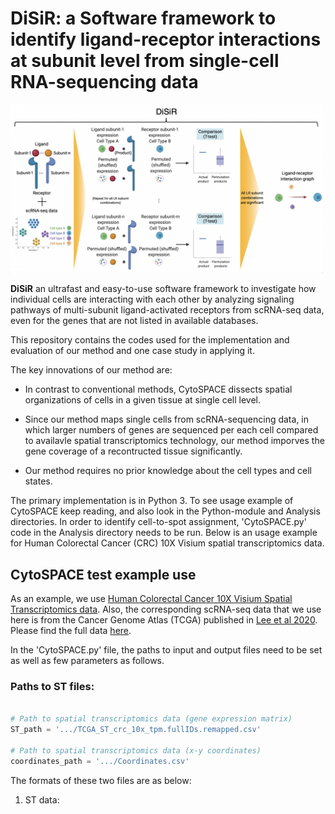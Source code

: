 # DiSiR: a Software framework to identify ligand-receptor interactions at subunit level from single-cell RNA-sequencing data

<img src="https://github.com/miladrafiee/DiSiR/blob/main/Data/ReadMe_data/Method.png" width="500">

**DiSiR** an ultrafast and easy-to-use software framework to investigate how individual cells are interacting with each other by analyzing signaling pathways of multi-subunit ligand-activated receptors from scRNA-seq data, even for the genes that are not listed in available databases.

This repository contains the codes used for the implementation and evaluation of our method and one case study in applying it.

The key innovations of our method are:

- In contrast to conventional methods, CytoSPACE dissects spatial organizations of cells in a given tissue at single cell level.

- Since our method maps single cells from scRNA-sequencing data, in which larger numbers of genes are sequenced per each cell compared to availavle spatial transcriptomics technology, our method imporves the gene coverage of a recontructed tissue significantly.

- Our method requires no prior knowledge about the cell types and cell states.

The primary implementation is in Python 3. To see usage example of CytoSPACE keep reading, and also look in the Python-module and Analysis directories. In order to identify cell-to-spot assignment, 'CytoSPACE.py' code in the Analysis directory needs to be run. Below is an usage example for Human Colorectal Cancer (CRC) 10X Visium spatial transcriptomics data. 

## CytoSPACE test example use

As an example, we use [Human Colorectal Cancer 10X Visium Spatial Transcriptomics data](https://cf.10xgenomics.com/samples/spatial-exp/1.2.0/Parent_Visium_Human_ColorectalCancer/Parent_Visium_Human_ColorectalCancer_web_summary.html). Also, the corresponding scRNA-seq data that we use here is from the Cancer Genome Atlas (TCGA) published in [Lee et al 2020](https://www.nature.com/articles/s41588-020-0636-z). Please find the full data [here](https://drive.google.com/drive/folders/1j6TlTqEmrCeVED2Ld3GtNbvMdzmPjMMN?usp=sharing).

In the 'CytoSPACE.py' file, the paths to input and output files need to be set as well as few parameters as follows.

### Paths to ST files:

```python

# Path to spatial transcriptomics data (gene expression matrix) 
ST_path = '.../TCGA_ST_crc_10x_tpm.fullIDs.remapped.csv'

# Path to spatial transcriptomics data (x-y coordinates) 
coordinates_path = '.../Coordinates.csv'

```
The formats of these two files are as below:

1. ST data:

